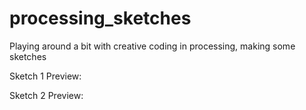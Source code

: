 # processing_sketches
Playing around a bit with creative coding in processing, making some sketches

Sketch 1 Preview:


Sketch 2 Preview:
